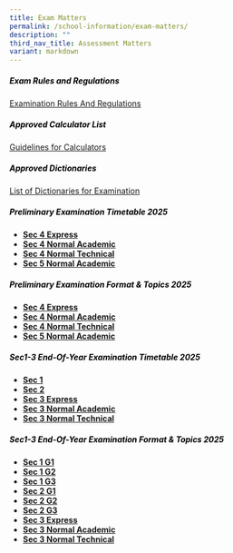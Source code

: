```yaml
---
title: Exam Matters
permalink: /school-information/exam-matters/
description: ""
third_nav_title: Assessment Matters
variant: markdown
---
```

<h5 style="color:black">Exam Rules and Regulations</h5>

[Examination Rules And Regulations](/files/examination%20rules%20and%20regulations%202023.pdf)

<h5 style="color:black">Approved Calculator List</h5>

[Guidelines for Calculators](https://www.seab.gov.sg/)

<h5 style="color:black">Approved Dictionaries</h5>

[List of Dictionaries for Examination](https://www.seab.gov.sg/)

<h5 style="color:black">Preliminary Examination Timetable 2025
</h5>

*   **[Sec 4 Express](/files/4E_Prelim_TT_2025_final_v2.pdf)**
*   **[Sec 4 Normal Academic](/files/4NA_TT_25V2.pdf)**
*   **[Sec 4 Normal Technical](/files/4NT_TT_25V2.pdf)**
*   **[Sec 5 Normal Academic](/files/5NA_Prelim_TT_2025_final_v2.pdf)**



<h5 style="color:black">Preliminary Examination  Format &amp; Topics 2025</h5>

*   **[Sec 4 Express](/files/Prelim_Format___Topics_2025_4exp.pdf)**
*   **[Sec 4 Normal Academic](/files/4NA_Prelim_Format___Topics_2025.pdf)**
*   **[Sec 4 Normal Technical](/files/4NT_Prelim_Format___Topics_2025.pdf)**
*   **[Sec 5 Normal Academic](/files/Prelim_Format___Topics_2025_5na.pdf)**


<h5 style="color:black">Sec1-3 End-Of-Year Examination  Timetable 2025
</h5>

*   **[Sec 1](/files/Sec1_EYE25_TT.pdf)**
*   **[Sec 2](/files/Sec2_EYE25_TT.pdf)**
*   **[Sec 3 Express](/files/3EXP_EYE25_TT.pdf)**
*   **[Sec 3 Normal Academic](/files/3NA_EYE25_TT.pdf)**
*   **[Sec 3 Normal Technical](/files/3NT_EYE25_TT.pdf)**



<h5 style="color:black">Sec1-3 End-Of-Year Examination  Format &amp; Topics 2025</h5>

*   **[Sec 1 G1](/files/1G1_EYE25_Format_Topics.pdf)**
*   **[Sec 1 G2](/files/1G2_EYE25_Format_Topics.pdf)**
*   **[Sec 1 G3](/files/1G3_EYE25_Format_Topics.pdf)**
*   **[Sec 2 G1](/files/2G1_EYE25_Format_Topics.pdf)**
*   **[Sec 2 G2](/files/2G2_EYE25_Format_Topics.pdf)**
*   **[Sec 2 G3](/files/2G3_EYE25_Format_Topics.pdf)**
*   **[Sec 3 Express](/files/3Exp_EYE25_Format_Topics.pdf)**
*   **[Sec 3 Normal Academic](/files/3NA_EYE25_Format_Topics.pdf)**
*   **[Sec 3 Normal Technical](/files/3NT_EYE25_Format_Topics.pdf)**



